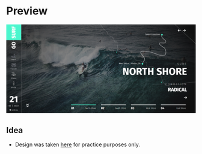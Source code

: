# Preview

![Preview](/images/prev.png)

## Idea
- Design was taken [here](https://www.youtube.com/watch?v=TisGtkOPh24&t=16s)
for practice purposes only.


